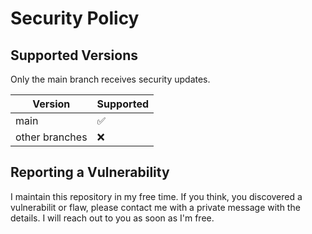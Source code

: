 # Security Policy

## Supported Versions
Only the main branch receives security updates.

| Version        | Supported          |
|----------------|--------------------|
| main           | :white_check_mark: |
| other branches | :x:                |

## Reporting a Vulnerability

I maintain this repository in my free time.
If you think, you discovered a vulnerabilit or flaw, please contact me with a private message with the details. I will reach out to you as soon as I'm free.

